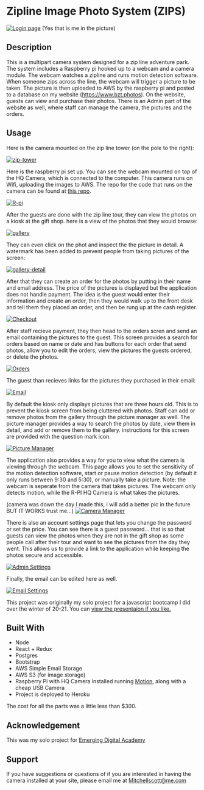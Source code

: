 # Zipline Image Photo System (ZIPS)

[![Login page](/demo-pics/login-page.jpg "Login Page")](https://ibb.co/dDxX1R9)
(Yes that is me in the picture)

## Description

This is a multipart camera system designed for a zip line adventure park. The system includes a Raspberry pi hooked up to a webcam and a camera module. The webcam watches a zipline and runs motion detection software. When someone zips across the line, the webcam will trigger a picture to be taken. The picture is then uploaded to AWS by the raspberry pi and posted to a database on my website (https://www.bzt.photos). On the website, guests can view and purchase their photos. There is an Admin part of the website as well, where staff can manage the camera, the pictures and the orders.

## Usage

Here is the camera mounted on the zip line tower (on the pole to the right):

[![zip-tower](/demo-pics/camera-setup.JPG "Camera Setup")](https://ibb.co/ncv4Br9)

Here is the raspberry pi set up. You can see the webcam mounted on top of the HQ Camera, which is connected to the computer. This camera runs on Wifi, uploading the images to AWS. The repo for the code that runs on the camera can be found at [this repo](https://github.com/Mitchellscot/zips-pi-server).

[![R-pi](/demo-pics/raspberry-pi.JPG "Camera Setup")](https://ibb.co/4N3WfRS)

After the guests are done with the zip line tour, they can view the photos on a kiosk at the gift shop. here is a view of the photos that they would browse:

[![gallery](/demo-pics/gallery-photos.jpg "kiosk")](https://i.ibb.co/1mKCbbW/admin-photos.jpg)

They can even click on the phot and inspect the the picture in detail. A watermark has been added to prevent people from taking pictures of the screen:

[![gallery-detail](/demo-pics/gallery-photo.jpg "picture detail")](https://i.ibb.co/1mKCbbW/admin-photos.jpg)

After that they can create an order for the photos by putting in their name and email address. The price of the pictures is displayed but the application does not handle payment. The idea is the guest would enter their information and create an order, then they would walk up to the front desk and tell them they placed an order, and then be rung up at the cash register. 

[![Checkout](/demo-pics/checkout.jpg "Checkout screen")](https://ibb.co/cDQn220)

After staff recieve payment, they then head to the orders scren and send an email containing the pictures to the guest. This screen provides a search for orders based on name or date and has buttons for each order that send photos, allow you to edit the orders, view the pictures the guests ordered, or delete the photos.

[![Orders](/demo-pics/admin-orders.jpg "Orders screen")](https://ibb.co/Mnr1TJc)

The guest than recieves links for the pictures they purchased in their email:

[![Email](/demo-pics/email-example.jpg "Orders screen")](https://ibb.co/Sm54NT5)

By default the kiosk only displays pictures that are three hours old. This is to prevent the kiosk screen from being cluttered with photos. Staff can add or remove photos from the gallery through the picture manager as well. The picture manager provides a way to search the photos by date, view them in detail, and add or remove them to the gallery. instructions for this screen are provided with the question mark icon.

[![Picture Manager](/demo-pics/admin-photos.jpg "Picture Manager screen")](https://ibb.co/5RvQ22H)

The application also provides a way for you to view what the camera is viewing through the webcam. This page allows you to set the sensitivity of the motion detection software, start or pause motion detection (by default it only runs between 9:30 and 5:30), or manually take a picture. Note: the webcam is seperate from the camera that takes pictures. The webcam only detects motion, while the R-PI HQ Camera is what takes the pictures.

(camera was down the day I made this, i will add a better pic in the future BUT IT WORKS trust me...)
[![Camera Manager](/demo-pics/camera-settings.jpg "Picture Manager screen")](https://ibb.co/4dChMDL)

There is also an account settings page that lets you change the password or set the price. You can see there is a guest password... that is so that guests can view the photos when they are not in the gift shop as some people call after their tour and want to see the pictures from the day they went. This allows us to provide a link to the application while keeping the photos secure and accessible.

[![Admin Settings](/demo-pics/admin-settings.jpg "admin settings screen")](https://ibb.co/3kwCsWt)

Finally, the email can be edited here as well.

[![Email Settings](/demo-pics/email-settings.jpg "admin settings screen")](https://ibb.co/swJbK3R)

This project was originally my solo project for a javascript bootcamp I did over the winter of 20-21. You can [view the presentaion if you like.](https://www.youtube.com/watch?v=Ei-ZUtdrTKw)

## Built With

- Node
- React + Redux
- Postgres
- Bootstrap
- AWS Simple Email Storage
- AWS S3 (for image storage)
- Raspberry Pi with HQ Camera installed running [Motion](https://motion-project.github.io/), along with a cheap USB Camera
- Project is deployed to Heroku

The cost for all the parts was a little less than $300.

## Acknowledgement
This was my solo project for [Emerging Digital Academy](https://www.emergingacademy.org/) 

## Support
If you have suggestions or questions of if you are interested in having the camera installed at your site, please email me at Mitchellscott@me.com
